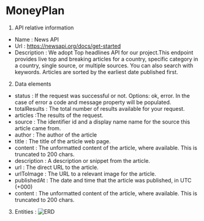 # MoneyPlan

1. API relative information
* Name : News API
* Url : https://newsapi.org/docs/get-started
* Description : We adopt Top headlines API for our project.This endpoint provides live top and breaking articles for a country, specific category in a country, single source, or multiple sources. You can also search with keywords. Articles are sorted by the earliest date published first.


2. Data elements

* status : If the request was successful or not. Options: ok, error. In the case of error a code and message property will be populated. 
* totalResults : The total number of results available for your request.
* articles :The results of the request.  
* source : The identifier id and a display name name for the source this article came from. 
* author : The author of the article 
* title : The title of the article web page. 
* content : The unformatted content of the article, where available. This is truncated to 200 chars.
* description : A description or snippet from the article. 
* url : The direct URL to the article.  
* urlToImage : The URL to a relevant image for the article.  
* publishedAt : The date and time that the article was published, in UTC (+000)   
* content : The unformatted content of the article, where available. This is truncated to 200 chars.

3. Entities : ![ERD](https://user-images.githubusercontent.com/103323426/195989801-fdff892f-ee32-4d46-b479-c91d2713b0b5.png)
